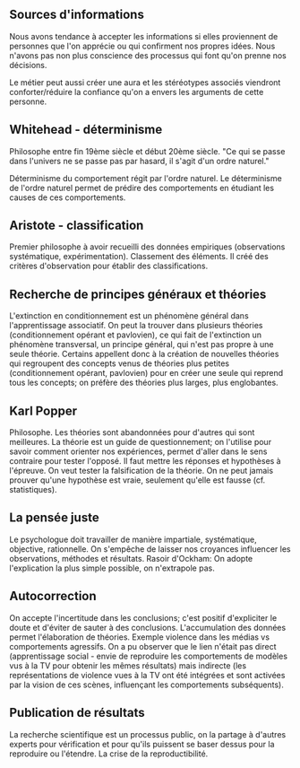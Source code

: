 
## Sources d'informations
Nous avons tendance à accepter les informations si elles proviennent de personnes que l'on apprécie ou qui confirment nos propres idées.
Nous n'avons pas non plus conscience des processus qui font qu'on prenne nos décisions.

Le métier peut aussi créer une aura et les stéréotypes associés viendront conforter/réduire la confiance qu'on a envers les arguments de cette personne.

## Whitehead - déterminisme
Philosophe entre fin 19ème siècle et début 20ème siècle.
"Ce qui se passe dans l'univers ne se passe pas par hasard, il s'agit d'un ordre naturel."

Déterminisme du comportement régit par l'ordre naturel.
Le déterminisme de l'ordre naturel permet de prédire des comportements en étudiant les causes de ces comportements.

## Aristote - classification
Premier philosophe à avoir recueilli des données empiriques (observations systématique, expérimentation). Classement des éléments. Il créé des critères d'observation pour établir des classifications.

## Recherche de principes généraux et théories
L'extinction en conditionnement est un phénomène général dans l'apprentissage associatif. On peut la trouver dans plusieurs théories (conditionnement opérant et pavlovien), ce qui fait de l'extinction un phénomène transversal, un principe général, qui n'est pas propre à une seule théorie.
Certains appellent donc à la création de nouvelles théories qui regroupent des concepts venus de théories plus petites (conditionnement opérant, pavlovien) pour en créer une seule qui reprend tous les concepts; on préfère des théories plus larges, plus englobantes.

## Karl Popper
Philosophe.
Les théories sont abandonnées pour d'autres qui sont meilleures. La théorie est un guide de questionnement; on l'utilise pour savoir comment orienter nos expériences, permet d'aller dans le sens contraire pour tester l'opposé.
Il faut mettre les réponses et hypothèses à l'épreuve. On veut tester la falsification de la théorie. On ne peut jamais prouver qu'une hypothèse est vraie, seulement qu'elle est fausse (cf. statistiques).

## La pensée juste
Le psychologue doit travailler de manière impartiale, systématique, objective, rationnelle. On s'empêche de laisser nos croyances influencer les observations, méthodes et résultats.
Rasoir d'Ockham: On adopte l'explication la plus simple possible, on n'extrapole pas.

## Autocorrection
On accepte l'incertitude dans les conclusions; c'est positif d'expliciter le doute et d'éviter de sauter à des conclusions.
L'accumulation des données permet l'élaboration de théories. 
Exemple violence dans les médias vs comportements agressifs. On a pu observer que le lien n'était pas direct (apprentissage social - envie de reproduire les comportements de modèles vus à la TV pour obtenir les mêmes résultats) mais indirecte (les représentations de violence vues à la TV ont été intégrées et sont activées par la vision de ces scènes, influençant les comportements subséquents).

## Publication de résultats
La recherche scientifique est un processus public, on la partage à d'autres experts pour vérification et pour qu'ils puissent se baser dessus pour la reproduire ou l'étendre.
La crise de la reproductibilité. 

